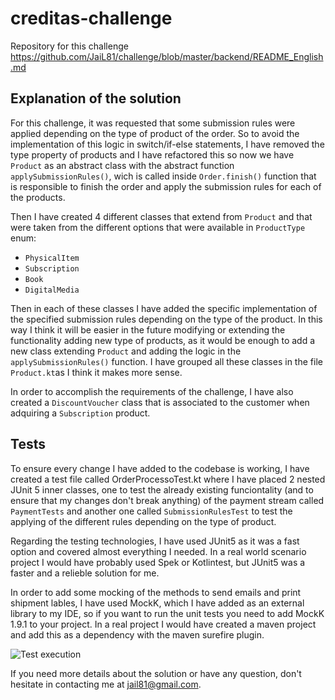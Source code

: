 # creditas-challenge
Repository for this challenge https://github.com/JaiL81/challenge/blob/master/backend/README_English.md


## Explanation of the solution
For this challenge, it was requested that some submission rules were applied depending on the type of product of the order. So to avoid the implementation of this logic in switch/if-else statements, I have removed the type property of products and I have refactored this so now we have `Product` as an abstract class with the abstract function `applySubmissionRules()`, wich is called inside `Order.finish()` function that is responsible to finish the order and apply the submission rules for each of the products.

Then I have created 4 different classes that extend from `Product` and that were taken from the different options that were available in `ProductType` enum:
* `PhysicalItem`
* `Subscription`
* `Book`
* `DigitalMedia`

Then in each of these classes I have added the specific implementation of the specified submission rules depending on the type of the product. In this way I think it will be easier in the future modifying or extending the functionality adding new type of products, as it would be enough to add a new class extending `Product` and adding the logic in the `applySubmissionRules()` function. I have grouped all these classes in the file `Product.kt`as I think it makes more sense.

In order to accomplish the requirements of the challenge, I have also created a `DiscountVoucher` class that is associated to the customer when adquiring a `Subscription` product.

## Tests
To ensure every change I have added to the codebase is working, I have created a test file called OrderProcessoTest.kt where I have placed 2 nested JUnit 5 inner classes, one to test the already existing funciontality (and to ensure that my changes don't break anything) of the payment stream called `PaymentTests` and another one called `SubmissionRulesTest` to test the applying of the different rules depending on the type of product.

Regarding the testing technologies, I have used JUnit5 as it was a fast option and covered almost everything I needed. In a real world scenario project I would have probably used Spek or Kotlintest, but JUnit5 was a faster and a relieble solution for me.

In order to add some mocking of the methods to send emails and print shipment lables, I have used MockK, which I have added as an external library to my IDE, so if you want to run the unit tests you need to add MockK 1.9.1 to your project. In a real project I would have created a maven project and add this as a dependency with the maven surefire plugin.

![Test execution](https://i.ibb.co/JCTCPh3/Captura-de-pantalla-2019-09-29-a-las-21-41-12.png)

If you need more details about the solution or have any question, don't hesitate in contacting me at jail81@gmail.com.

